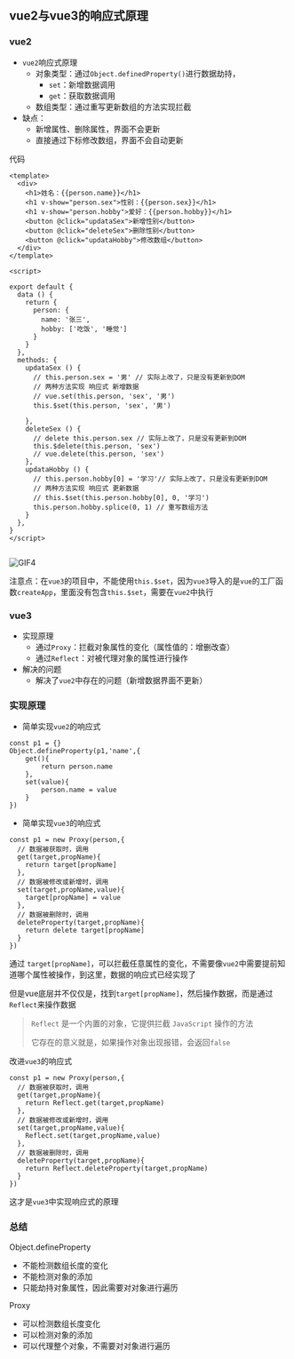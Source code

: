 ## vue2与vue3的响应式原理

### vue2

- `vue2`响应式原理
  - 对象类型：通过`Object.definedProperty()`进行数据劫持，
    - `set`：新增数据调用
    - `get`：获取数据调用
  - 数组类型：通过重写更新数组的方法实现拦截
- 缺点：
  - 新增属性、删除属性，界面不会更新
  - 直接通过下标修改数组，界面不会自动更新

代码

```vue
<template>
  <div>
    <h1>姓名：{{person.name}}</h1>
    <h1 v-show="person.sex">性别：{{person.sex}}</h1>
    <h1 v-show="person.hobby">爱好：{{person.hobby}}</h1>
    <button @click="updataSex">新增性别</button>
    <button @click="deleteSex">删除性别</button>
    <button @click="updataHobby">修改数组</button>
  </div>
</template>

<script>

export default {
  data () {
    return {
      person: {
        name: '张三',
        hobby: ['吃饭', '睡觉']
      }
    }
  },
  methods: {
    updataSex () {
      // this.person.sex = '男' // 实际上改了，只是没有更新到DOM
      // 两种方法实现 响应式 新增数据
      // vue.set(this.person, 'sex', '男')
      this.$set(this.person, 'sex', '男')

    },
    deleteSex () {
      // delete this.person.sex // 实际上改了，只是没有更新到DOM
      this.$delete(this.person, 'sex')
      // vue.delete(this.person, 'sex')
    },
    updataHobby () {
      // this.person.hobby[0] = '学习'// 实际上改了，只是没有更新到DOM
      // 两种方法实现 响应式 更新数据
      // this.$set(this.person.hobby[0], 0, '学习')
      this.person.hobby.splice(0, 1) // 重写数组方法
    }
  },
}
</script>


```

![GIF4](https://liuxueji.oss-cn-guangzhou.aliyuncs.com/GIF4.gif)

注意点：在`vue3`的项目中，不能使用`this.$set`，因为`vue3`导入的是`vue`的工厂函数`createApp`，里面没有包含`this.$set`，需要在`vue2`中执行

### vue3

- 实现原理
  - 通过`Proxy`：拦截对象属性的变化（属性值的：增删改查）
  - 通过`Reflect`：对被代理对象的属性进行操作
- 解决的问题
  - 解决了`vue2`中存在的问题（新增数据界面不更新）

### 实现原理

- 简单实现`vue2`的响应式

```
const p1 = {}
Object.defineProperty(p1,'name',{
	get(){
		return person.name
	},
	set(value){
		person.name = value
	}
})
```



- 简单实现`vue3`的响应式

```
const p1 = new Proxy(person,{
  // 数据被获取时，调用
  get(target,propName){
    return target[propName]
  },
  // 数据被修改或新增时，调用
  set(target,propName,value){
    target[propName] = value
  },
  // 数据被删除时，调用
  deleteProperty(target,propName){
    return delete target[propName]
  }
})
```

通过 `target[propName]`，可以拦截任意属性的变化，不需要像`vue2`中需要提前知道哪个属性被操作，到这里，数据的响应式已经实现了

但是vue底层并不仅仅是，找到`target[propName]`，然后操作数据，而是通过`Reflect`来操作数据

> `Reflect` 是一个内置的对象，它提供拦截 `JavaScript` 操作的方法
>
> 它存在的意义就是，如果操作对象出现报错，会返回`false`

改进`vue3`的响应式

```
const p1 = new Proxy(person,{
  // 数据被获取时，调用
  get(target,propName){
    return Reflect.get(target,propName)
  },
  // 数据被修改或新增时，调用
  set(target,propName,value){
    Reflect.set(target,propName,value)
  },
  // 数据被删除时，调用
  deleteProperty(target,propName){
    return Reflect.deleteProperty(target,propName)
  }
})
```

这才是`vue3`中实现响应式的原理

### 总结

Object.defineProperty

- 不能检测数组长度的变化
- 不能检测对象的添加
- 只能劫持对象属性，因此需要对对象进行遍历

Proxy

- 可以检测数组长度变化
- 可以检测对象的添加
- 可以代理整个对象，不需要对对象进行遍历